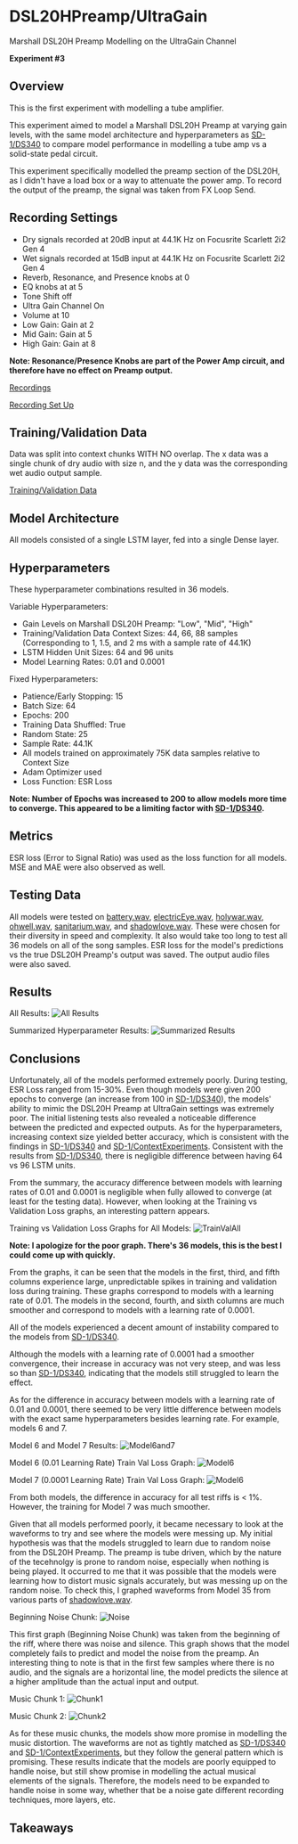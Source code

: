 # DSL20HPreamp/UltraGain
Marshall DSL20H Preamp Modelling on the UltraGain Channel

**Experiment #3**

## Overview
This is the first experiment with modelling a tube amplifier. 

This experiment aimed to model a Marshall DSL20H Preamp at varying gain levels, with the same model architecture and hyperparameters as [SD-1/DS340](../../../WriteUps/SD-1/DS340/README.md) to compare model performance in modelling a tube amp vs a solid-state pedal circuit.

This experiment specifically modelled the preamp section of the DSL20H, as I didn't have a load box or a way to attenuate the power amp. To record the output of the preamp, the signal was taken from FX Loop Send.

## Recording Settings
- Dry signals recorded at 20dB input at 44.1K Hz on Focusrite Scarlett 2i2 Gen 4
- Wet signals recorded at 15dB input at 44.1K Hz on Focusrite Scarlett 2i2 Gen 4
- Reverb, Resonance, and Presence knobs at 0
- EQ knobs at at 5
- Tone Shift off
- Ultra Gain Channel On
- Volume at 10
- Low Gain: Gain at 2
- Mid Gain: Gain at 5
- High Gain: Gain at 8

**Note: Resonance/Presence Knobs are part of the Power Amp circuit, and therefore have no effect on Preamp output.**

[Recordings](../../../Data/DSL20HPreamp/UltraGain)

[Recording Set Up](../../../DataGeneration)

## Training/Validation Data
Data was split into context chunks WITH NO overlap. The x data was a single chunk of dry audio with size n, and the y data was the corresponding wet audio output sample.

[Training/Validation Data](../../../TrainValPickles/DSL20HPreamp/UltraGain)

## Model Architecture
All models consisted of a single LSTM layer, fed into a single Dense layer.

## Hyperparameters
These hyperparameter combinations resulted in 36 models. 

Variable Hyperparameters:
  - Gain Levels on Marshall DSL20H Preamp: "Low", "Mid", "High"
  - Training/Validation Data Context Sizes: 44, 66, 88 samples (Corresponding to 1, 1.5, and 2 ms with a sample rate of 44.1K)
  - LSTM Hidden Unit Sizes: 64 and 96 units
  - Model Learning Rates: 0.01 and 0.0001

Fixed Hyperparameters:
  - Patience/Early Stopping: 15
  - Batch Size: 64
  - Epochs: 200
  - Training Data Shuffled: True
  - Random State: 25
  - Sample Rate: 44.1K
  - All models trained on approximately 75K data samples relative to Context Size
  - Adam Optimizer used
  - Loss Function: ESR Loss

**Note: Number of Epochs was increased to 200 to allow models more time to converge. This appeared to be a limiting factor with [SD-1/DS340](../../../WriteUps/SD-1/DS340/README.md).**

## Metrics
ESR loss (Error to Signal Ratio) was used as the loss function for all models. MSE and MAE were also observed as well.

## Testing Data
All models were tested on [battery.wav](../../../Data/Inputs/battery.wav), [electricEye.wav](../../../Data/Inputs/electricEye.wav), [holywar.wav](../../../Data/Inputs/holywar.wav), [ohwell.wav](../../../Data/Inputs/ohwell.wav), [sanitarium.wav](../../../Data/Inputs/sanitarium.wav), and [shadowlove.wav](../../../Data/Inputs/shadowlove.wav). These were chosen for their diversity in speed and complexity. It also would take too long to test all 36 models on all of the song samples. ESR loss for the model's predictions vs the true DSL20H Preamp's output was saved. The output audio files were also saved.

## Results
All Results:
![All Results](../../../Images/DSL20HPreamp/UltraGain/modelResults.png)

Summarized Hyperparameter Results:
![Summarized Results](../../../Images/DSL20HPreamp/UltraGain/summary_modelResults.png)

## Conclusions
Unfortunately, all of the models performed extremely poorly. During testing, ESR Loss ranged from 15-30%. Even though models were given 200 epochs to converge (an increase from 100 in [SD-1/DS340](../../../WriteUps/SD-1/DS340/README.md)), the models' ability to mimic the DSL20H Preamp at UltraGain settings was extremely poor. The initial listening tests also revealed a noticeable difference between the predicted and expected outputs. As for the hyperparameters, increasing context size yielded better accuracy, which is consistent with the findings in [SD-1/DS340](../../../WriteUps/SD-1/DS340/README.md) and [SD-1/ContextExperiments](../../../WriteUps/SD-1/ContextExperiments/README.md). Consistent with the results from [SD-1/DS340](../../../WriteUps/SD-1/DS340/README.md), there is negligible difference between having 64 vs 96 LSTM units.

From the summary, the accuracy difference between models with learning rates of 0.01 and 0.0001 is negligible when fully allowed to converge (at least for the testing data). However, when looking at the Training vs Validation Loss graphs, an interesting pattern appears. 

Training vs Validation Loss Graphs for All Models:
![TrainValAll](../../../Images/DSL20HPreamp/UltraGain/AllTrainVal.png)

**Note: I apologize for the poor graph. There's 36 models, this is the best I could come up with quickly.**

From the graphs, it can be seen that the models in the first, third, and fifth columns experience large, unpredictable spikes in training and validation loss during training. These graphs correspond to models with a learning rate of 0.01. The models in the second, fourth, and sixth columns are much smoother and correspond to models with a learning rate of 0.0001.

All of the models experienced a decent amount of instability compared to the models from [SD-1/DS340](../../../WriteUps/SD-1/DS340/README.md).

Although the models with a learning rate of 0.0001 had a smoother convergence, their increase in accuracy was not very steep, and was less so than [SD-1/DS340](../../../WriteUps/SD-1/DS340/README.md), indicating that the models still struggled to learn the effect. 

As for the difference in accuracy between models with a learning rate of 0.01 and 0.0001, there seemed to be very little difference between models with the exact same hyperparameters besides learning rate. For example, models 6 and 7. 

Model 6 and Model 7 Results:
![Model6and7](../../../Images/DSL20HPreamp/UltraGain/m6vm7.png)

Model 6 (0.01 Learning Rate) Train Val Loss Graph:
![Model6](../../../Images/DSL20HPreamp/UltraGain/Model6.png)

Model 7 (0.0001 Learning Rate) Train Val Loss Graph:
![Model6](../../../Images/DSL20HPreamp/UltraGain/Model7.png)

From both models, the difference in accuracy for all test riffs is < 1%. However, the training for Model 7 was much smoother. 

Given that all models performed poorly, it became necessary to look at the waveforms to try and see where the models were messing up. My initial hypothesis was that the models struggled to learn due to random noise from the DSL20H Preamp. The preamp is tube driven, which by the nature of the tecehnolgy is prone to random noise, especially when nothing is being played. It occurred to me that it was possible that the models were learning how to distort music signals accurately, but was messing up on the random noise. To check this, I graphed waveforms from Model 35 from various parts of [shadowlove.wav](../../../Data/Inputs/shadowlove.wav). 

Beginning Noise Chunk:
![Noise](../../../Images/DSL20HPreamp/UltraGain/Noise.png)

This first graph (Beginning Noise Chunk) was taken from the beginning of the riff, where there was noise and silence. This graph shows that the model completely fails to predict and model the noise from the preamp. An interesting thing to note is that in the first few samples where there is no audio, and the signals are a horizontal line, the model predicts the silence at a higher amplitude than the actual input and output.

Music Chunk 1:
![Chunk1](../../../Images/DSL20HPreamp/UltraGain/Chunk1.png)

Music Chunk 2:
![Chunk2](../../../Images/DSL20HPreamp/UltraGain/Chunk2.png)

As for these music chunks, the models show more promise in modelling the music distortion. The waveforms are not as tightly matched as [SD-1/DS340](../../../WriteUps/SD-1/DS340/README.md) and [SD-1/ContextExperiments](../../../WriteUps/SD-1/ContextExperiments/README.md), but they follow the general pattern which is promising. These results indicate that the models are poorly equipped to handle noise, but still show promise in modelling the actual musical elements of the signals. Therefore, the models need to be expanded to handle noise in some way, whether that be a noise gate different recording techniques, more layers, etc.

## Takeaways
